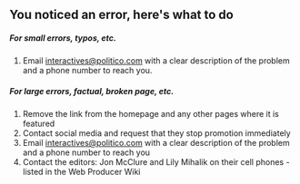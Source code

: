 ## You noticed an error, here's what to do

##### For small errors, typos, etc.

1. Email interactives@politico.com with a clear description of the problem and a phone number to reach you.

##### For large errors, factual, broken page, etc.

1. Remove the link from the homepage and any other pages where it is featured
2. Contact social media and request that they stop promotion immediately
3. Email interactives@politico.com with a clear description of the problem and a phone number to reach you
4. Contact the editors: Jon McClure and Lily Mihalik on their cell phones - listed in the Web Producer Wiki



